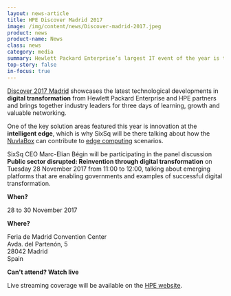 ```yaml
---
layout: news-article
title: HPE Discover Madrid 2017
image: /img/content/news/Discover-madrid-2017.jpeg
product: news
product-name: News
class: news
category: media
summary: Hewlett Packard Enterprise’s largest IT event of the year is taking place this week in Madrid. Thousands of attendees will be on site to listen to high-profile speakers and take a sneak peak at upcoming technologies.
top-story: false
in-focus: true
---
```


[Discover 2017 Madrid](https://www.hpe.com/events/discover/) showcases the latest technological developments in **digital transformation**
from Hewlett Packard Enterprise and HPE partners and brings together industry leaders for three days of learning, growth and valuable networking.

One of the key solution areas featured this year is innovation at the **intelligent edge**, which is why SixSq will be there talking about how the [NuvlaBox](http://sixsq.com/products/nuvlabox/) can contribute to [edge computing](http://media.sixsq.com/blog/what-is-edge-computing) scenarios. 

SixSq CEO Marc-Elian Bégin will be participating in the panel discussion **Public sector disrupted: Reinvention through digital transformation** on Tuesday 28 November 2017 from 11:00 to 12:00, talking about emerging platforms that are enabling governments and examples of successful digital transformation.

**When?**

28 to 30 November 2017

**Where?**

Feria de Madrid Convention Center  
Avda. del Partenón, 5  
28042 Madrid  
Spain  

**Can't attend? Watch live**

Live streaming coverage will be available on the [HPE website](https://www.hpe.com/events/discover/).
